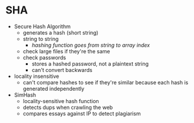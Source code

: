 # SHA
* Secure Hash Algorithm
  * generates a hash (short string)
  * string to string  
    * _hashing function goes from string to array index_
  * check large files if they're the same
  * check passwords
    * stores a hashed password, not a plaintext string
    * can't convert backwards
* locality insensitive
  * can't compare hashes to see if they're similar because each hash is generated independently
* SimHash
  * locality-sensitive hash function
  * detects dups when crawling the web
  * compares essays against IP to detect plagiarism 

